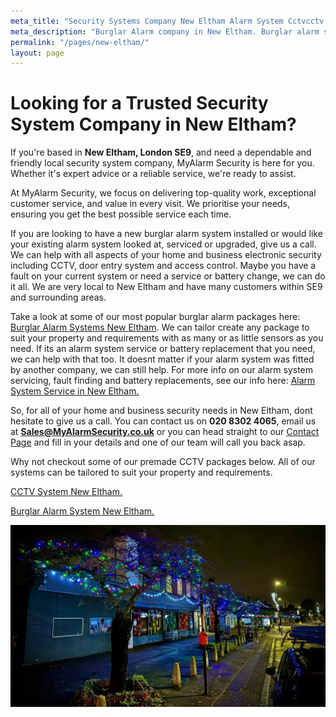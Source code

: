```yaml
---
meta_title: "Security Systems Company New Eltham Alarm System Cctvcctv - MyAlarm Security"
meta_description: "Burglar Alarm company in New Eltham. Burglar alarm systems, CCTV, Security Company near me New Eltham. Service, alarm battery, upgrade. Contact 020 8302 4065"
permalink: "/pages/new-eltham/"
layout: page
---
```


# **Looking for a Trusted Security System Company in New Eltham?** 

If you\'re based in **New Eltham, London SE9**, and need a dependable and friendly local security system company, MyAlarm Security is here for you. Whether it\'s expert advice or a reliable service, we\'re ready to assist.

At MyAlarm Security, we focus on delivering top-quality work, exceptional customer service, and value in every visit. We prioritise your needs, ensuring you get the best possible service each time.

If you are looking to have a new burglar alarm system installed or would like your existing alarm system looked at, serviced or upgraded, give us a call. We can help with all aspects of your home and business electronic security including CCTV, door entry system and access control. Maybe you have a fault on your current system or need a service or battery change, we can do it all. We are very local to New Eltham and have many customers within SE9 and surrounding areas.

Take a look at some of our most popular burglar alarm packages here: [Burglar Alarm Systems New Eltham](/categories/burglar-alarms/). We can tailor create any package to suit your property and requirements with as many or as little sensors as you need. If its an alarm system service or battery replacement that you need, we can help with that too. It doesnt matter if your alarm system was fitted by another company, we can still help. For more info on our alarm system servicing, fault finding and battery replacements, see our info here: [Alarm System Service in New Eltham.](/categories/servicing-and-repairs/)

So, for all of your home and business security needs in New Eltham, dont hesitate to give us a call. You can contact us on **020 8302 4065**, email us at **Sales@MyAlarmSecurity.co.uk** or you can head straight to our [Contact Page](/contact/) and fill in your details and one of our team will call you back asap.

Why not checkout some of our premade CCTV packages below. All of our systems can be tailored to suit your property and requirements.

[CCTV System New Eltham.](/categories/cctv/)

[Burglar Alarm System New Eltham.](/categories/burglar-alarms/)

![New Eltham Burglar Alarm System CCTV Security New Eltham Alarm Battery Intruder](/images/pages/pages-new-eltham-seklxyqqfr3gaczwyfnu.webp)